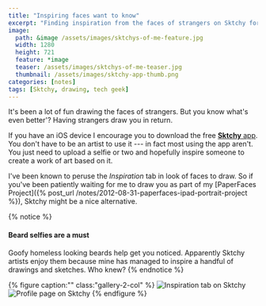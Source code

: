 ```yaml
---
title: "Inspiring faces want to know"
excerpt: "Finding inspiration from the faces of strangers on Sktchy for iOS."
image: 
  path: &image /assets/images/sktchys-of-me-feature.jpg
  width: 1280
  height: 721
  feature: *image
  teaser: /assets/images/sktchys-of-me-teaser.jpg
  thumbnail: /assets/images/sktchy-app-thumb.png
categories: [notes]
tags: [Sktchy, drawing, tech geek]
---
```


It's been a lot of fun drawing the faces of strangers. But you know what's even better'? Having strangers draw you in return.

If you have an iOS device I encourage you to download the free [**Sktchy** app](http://www.sktchy.com/). You don't have to be an artist to use it --- in fact most using the app aren't. You just need to upload a selfie or two and hopefully inspire someone to create a work of art based on it.

I've been known to peruse the *Inspiration* tab in look of faces to draw. So if you've been patiently waiting for me to draw you as part of my [PaperFaces Project]({% post_url /notes/2012-08-31-paperfaces-ipad-portrait-project %}), Sktchy might be a nice alternative.

{% notice %}
#### Beard selfies are a must

Goofy homeless looking beards help get you noticed. Apparently Sktchy artists enjoy them because mine has managed to inspire a handful of drawings and sketches. Who knew?
{% endnotice %}

{% figure caption:"" class:"gallery-2-col" %}
![Inspiration tab on Sktchy](/assets/images/sktchy-inspiration-screenshot.jpg)
![Profile page on Sktchy](/assets/images/sktchy-profile-screenshot.jpg)
{% endfigure %}
